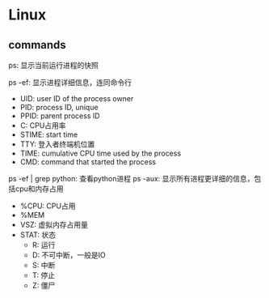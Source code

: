 # Linux

## commands

ps: 显示当前运行进程的快照

ps -ef: 显示进程详细信息，连同命令行

- UID: user ID of the process owner
- PID: process ID, unique
- PPID: parent process ID
- C: CPU占用率
- STIME: start time
- TTY: 登入者终端机位置
- TIME: cumulative CPU time used by the process
- CMD: command that started the process

ps -ef | grep python: 查看python进程
ps -aux: 显示所有进程更详细的信息，包括cpu和内存占用

- %CPU: CPU占用
- %MEM
- VSZ: 虚拟内存占用量
- STAT: 状态
  - R: 运行
  - D: 不可中断，一般是IO
  - S: 中断
  - T: 停止
  - Z: 僵尸